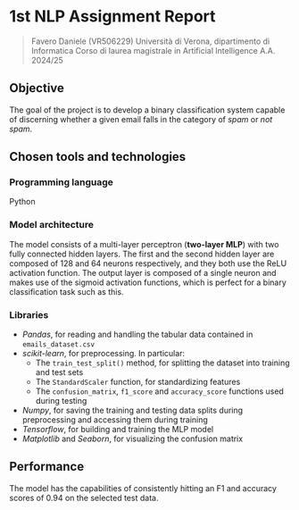 ﻿# 1st NLP Assignment Report

> Favero Daniele (VR506229)
> Università di Verona, dipartimento di Informatica
> Corso di laurea magistrale in Artificial Intelligence
> A.A. 2024/25

## Objective
The goal of the project is to develop a binary classification system capable of discerning whether a given email falls in the category of *spam* or *not spam*.

## Chosen tools and technologies
### Programming language
Python
### Model architecture
The model consists of a multi-layer perceptron (**two-layer MLP**) with two fully connected hidden layers. The first and the second hidden layer are composed of 128 and 64 neurons respectively, and they both use the ReLU activation function. The output layer is composed of a single neuron and makes use of the sigmoid activation functions, which is perfect for a binary classification task such as this.
### Libraries
- *Pandas*, for reading and handling the tabular data contained in `emails_dataset.csv`
- *scikit-learn*, for preprocessing. In particular:
	- The `train_test_split()` method, for splitting the dataset into training and test sets
	- The `StandardScaler` function, for standardizing features
	- The `confusion_matrix`, `f1_score` and `accuracy_score` functions used during testing
- *Numpy*, for saving the training and testing data splits during preprocessing and accessing them during training
- *Tensorflow*, for building and training the MLP model
- *Matplotlib* and *Seaborn*, for visualizing the confusion matrix

## Performance
The model has the capabilities of consistently hitting an F1 and accuracy scores of 0.94 on the selected test data.
